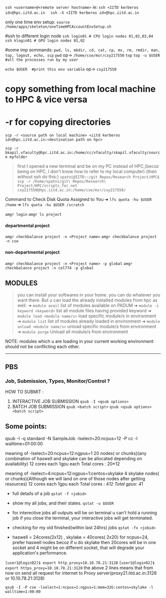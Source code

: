 `ssh <username>@<remote server hostname>`
ie:
`ssh <IITD kerberos id>@hpc.iitd.ac.in  `
`ssh -X <IITD kerberos id>@hpc.iitd.ac.in`

only one time env setup:
`source /home/apps/skeleton/oneTimeHPCAccountEnvSetup.sh`


#ssh to different login node
`ssh login01 # CPU login nodes 01,02,03,04`
`ssh klogin01 # GPU login nodes 01,02`


#some imp sommands: `pwd, ls, mkdir, cd, cat, cp, mv, rm, rmdir, man, top, logout, echo, scp`
`pwd`
op-> `/home/cse/msr/csy217550`
`top`
`top -u $USER #all the processes run by my user`

`echo $USER  #print this env variable`
op-> `csy217550`

# copy something from local machine to HPC & vice versa
# -r for copying directories
`scp -r <source path on local machine> <iitd kerberos id>@hpc.iitd.ac.in:<destination path on hpc>`


`scp -r bkapil.vfaculty@hpc.iitd.ac.in:/home/cc/vfaculty/skapil.vfaculty/source myfolder`

> first I opened a new terminal and be on my PC instead of HPC,(becoz being on HPC, I don't know how to refer to my local computer)   (then without ssh do this:)
`spatni@IITD:~/git Repos/Research Project/HPC$ scp -r /home/spatni/git\ Repos/Research\ Project/HPC/scripts_for_net csy217550@hpc.iitd.ac.in:/home/cse/msr/csy217550/`



Command to Check Disk Quota Assigned to You
➔ `lfs quota -hu $USER /home`
➔ `lfs quota -hu $USER /scratch`


`amgr login`
`amgr ls project`
#### departmental project
`amgr checkbalance project -n <Project name>`
`amgr checkbalance project -n cse `

#### non-departmental project
`amgr checkbalance project -n <Project name> -p global`
`amgr checkbalance project -n col774 -p global`


## MODULES
> you can install your softwares in your home. you can do whatever you want there. But u can load the already installed modules from hpc as well.
➔ `module avail`
list of modules available on PADUM
➔ `module -i keyword <keyword>`
list all module files having provided keyword
➔ `module load <module name/s>`
load specific module/s in environment
➔ `module list`
list of modules already loaded in environment
➔ `module unload <module name/s>`
unload specific module/s from environment
➔ `module purge`
Unload all module/s from environment 

NOTE: modules which u are loading in your current working environment should not be conflicting each other.

***
## PBS
### Job, Submission, Types, Monitor/Control ?
HOW TO SUBMIT :
1. INTERACTIVE JOB SUBMISSION
`qsub -I <qsub options>`
2. BATCH JOB SUBMISSION
`qsub <batch script>`
`qsub <qsub options> <batch script>`


## Some points:
qsub -I -q standard -N SampleJob -lselect=20:ncpus=12 -P cc -l walltime=01:00:00 

meaning of -lselect=20:ncpus=12:ngpus=1
20 nodes( or chunks)(any combination of haswell and skylake can be allocated depending on availability)
12 cores each
1gpu each
Total cores : 20*12

meaning of -lselect=4:ncpus=12:ngpus=1:centos=skylake
4 skylake nodes( or chunks)(Although we will land on one of those nodes after getting resources)
12 cores each
1gpu each
Total cores : 4*12
Total gpus: 4*1

- full details of a job
`qstat -f <jobid>`

- show my all jobs, and their states.
`qstat -u $USER`

- for interective jobs
all outputs will be on terminal
u can't hold a running job
if you close the terminal, your interactive jobs will get terminated.

- checking for my old finished(within last 24hrs) jobs
`qstat -fx <jobid>`

- haswell = 24cores(2x12) , skylake = 40cores( 2x20)
for ncpus=24, prefer haswell nodes becoz if u do skylake then 20cores will be in one socket and 4 might be on different socket, that will degrade your application's performance. 


`[user1@login02]$ export http_proxy=10.10.78.21:3128`
`[user1@login02]$ export https_proxy=10.10.78.21:3128`
the above 2 lines means that from now on send all request for internet to Proxy server(proxy21.iitd.ac.in:3128 or 10.10.78.21:3128)

`qsub -I -P cse -lselect=1:ncpus=1:ngpus=1:mem=32G:centos=skylake -l walltime=1:00:00`


